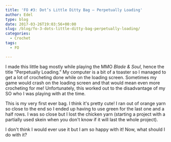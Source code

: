 ```yaml
---
title: 'FO #3: Dot’s Little Ditty Bag – Perpetually Loading'
author: Edel
type: blog
date: 2017-03-26T19:03:56+00:00
slug: /blog/fo-3-dots-little-ditty-bag-perpetually-loading/
categories:
  - Crochet
tags:
  - FO

---
```

I made this little bag mostly while playing the MMO _Blade & Soul_, hence the title "Perpetually Loading." My computer is a bit of a toaster so I managed to get a lot of crocheting done while on the loading screen. Sometimes my game would crash on the loading screen and that would mean even more crocheting for me! Unfortunately, this worked out to the disadvantage of my SO who I was playing with at the time.

This is my very first ever bag. I think it's pretty cute! I ran out of orange yarn so close to the end so I ended up having to use green for the last one and a half rows. I was so close but I lost the chicken yarn (starting a project with a partially used skein when you don't know if it will last the whole project).

I don't think I would ever use it but I am so happy with it! Now, what should I do with it?

<img data-attachment-id="342" data-permalink="http://edelgrace.me/blog/crochet/fo-3-dots-little-ditty-bag-perpetually-loading/attachment/20170305_153940/" data-orig-file="https://i2.wp.com/edelgrace.me/blog/wp-content/uploads/2017/03/20170305_153940.jpg?fit=3264%2C1836" data-orig-size="3264,1836" data-comments-opened="1" data-image-meta="{&quot;aperture&quot;:&quot;2.4&quot;,&quot;credit&quot;:&quot;&quot;,&quot;camera&quot;:&quot;LG-K210&quot;,&quot;caption&quot;:&quot;&quot;,&quot;created_timestamp&quot;:&quot;1488728380&quot;,&quot;copyright&quot;:&quot;&quot;,&quot;focal_length&quot;:&quot;3.18&quot;,&quot;iso&quot;:&quot;500&quot;,&quot;shutter_speed&quot;:&quot;0&quot;,&quot;title&quot;:&quot;&quot;,&quot;orientation&quot;:&quot;1&quot;}" data-image-title="20170305_153940" data-image-description="" data-medium-file="https://i2.wp.com/edelgrace.me/blog/wp-content/uploads/2017/03/20170305_153940.jpg?fit=300%2C169" data-large-file="https://i2.wp.com/edelgrace.me/blog/wp-content/uploads/2017/03/20170305_153940.jpg?fit=663%2C373" src="https://i2.wp.com/edelgrace.me/blog/wp-content/uploads/2017/03/20170305_153940.jpg?resize=663%2C373" alt="" class="aligncenter size-full wp-image-342" srcset="https://i2.wp.com/edelgrace.me/blog/wp-content/uploads/2017/03/20170305_153940.jpg?w=3264 3264w, https://i2.wp.com/edelgrace.me/blog/wp-content/uploads/2017/03/20170305_153940.jpg?resize=300%2C169 300w, https://i2.wp.com/edelgrace.me/blog/wp-content/uploads/2017/03/20170305_153940.jpg?resize=768%2C432 768w, https://i2.wp.com/edelgrace.me/blog/wp-content/uploads/2017/03/20170305_153940.jpg?resize=1024%2C576 1024w, https://i2.wp.com/edelgrace.me/blog/wp-content/uploads/2017/03/20170305_153940.jpg?resize=982%2C552 982w, https://i2.wp.com/edelgrace.me/blog/wp-content/uploads/2017/03/20170305_153940.jpg?resize=400%2C225 400w, https://i2.wp.com/edelgrace.me/blog/wp-content/uploads/2017/03/20170305_153940.jpg?w=1326 1326w, https://i2.wp.com/edelgrace.me/blog/wp-content/uploads/2017/03/20170305_153940.jpg?w=1989 1989w" sizes="(max-width: 663px) 100vw, 663px" data-recalc-dims="1" />